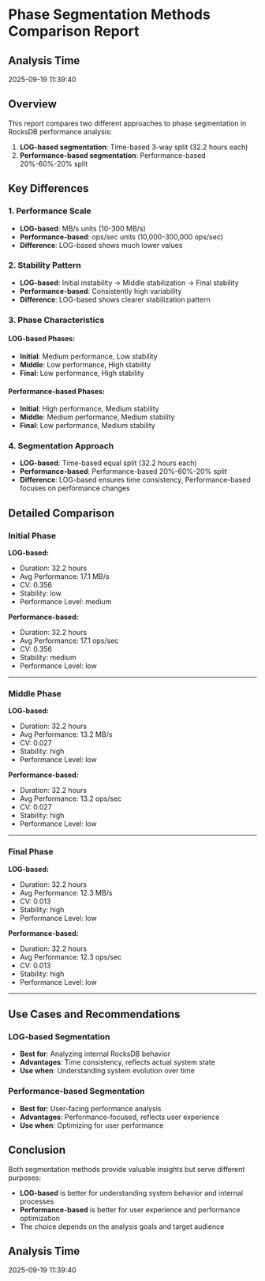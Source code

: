 # Phase Segmentation Methods Comparison Report

## Analysis Time
2025-09-19 11:39:40

## Overview
This report compares two different approaches to phase segmentation in RocksDB performance analysis:
1. **LOG-based segmentation**: Time-based 3-way split (32.2 hours each)
2. **Performance-based segmentation**: Performance-based 20%-60%-20% split

## Key Differences

### 1. Performance Scale
- **LOG-based**: MB/s units (10-300 MB/s)
- **Performance-based**: ops/sec units (10,000-300,000 ops/sec)
- **Difference**: LOG-based shows much lower values

### 2. Stability Pattern
- **LOG-based**: Initial instability → Middle stabilization → Final stability
- **Performance-based**: Consistently high variability
- **Difference**: LOG-based shows clearer stabilization pattern

### 3. Phase Characteristics

#### LOG-based Phases:
- **Initial**: Medium performance, Low stability
- **Middle**: Low performance, High stability
- **Final**: Low performance, High stability

#### Performance-based Phases:
- **Initial**: High performance, Medium stability
- **Middle**: Medium performance, Medium stability
- **Final**: Low performance, Medium stability

### 4. Segmentation Approach
- **LOG-based**: Time-based equal split (32.2 hours each)
- **Performance-based**: Performance-based 20%-60%-20% split
- **Difference**: LOG-based ensures time consistency, Performance-based focuses on performance changes

## Detailed Comparison

### Initial Phase

**LOG-based:**
- Duration: 32.2 hours
- Avg Performance: 17.1 MB/s
- CV: 0.356
- Stability: low
- Performance Level: medium

**Performance-based:**
- Duration: 32.2 hours
- Avg Performance: 17.1 ops/sec
- CV: 0.356
- Stability: medium
- Performance Level: low

---

### Middle Phase

**LOG-based:**
- Duration: 32.2 hours
- Avg Performance: 13.2 MB/s
- CV: 0.027
- Stability: high
- Performance Level: low

**Performance-based:**
- Duration: 32.2 hours
- Avg Performance: 13.2 ops/sec
- CV: 0.027
- Stability: high
- Performance Level: low

---

### Final Phase

**LOG-based:**
- Duration: 32.2 hours
- Avg Performance: 12.3 MB/s
- CV: 0.013
- Stability: high
- Performance Level: low

**Performance-based:**
- Duration: 32.2 hours
- Avg Performance: 12.3 ops/sec
- CV: 0.013
- Stability: high
- Performance Level: low

---

## Use Cases and Recommendations

### LOG-based Segmentation
- **Best for**: Analyzing internal RocksDB behavior
- **Advantages**: Time consistency, reflects actual system state
- **Use when**: Understanding system evolution over time

### Performance-based Segmentation
- **Best for**: User-facing performance analysis
- **Advantages**: Performance-focused, reflects user experience
- **Use when**: Optimizing for user performance

## Conclusion

Both segmentation methods provide valuable insights but serve different purposes:
- **LOG-based** is better for understanding system behavior and internal processes
- **Performance-based** is better for user experience and performance optimization
- The choice depends on the analysis goals and target audience

## Analysis Time
2025-09-19 11:39:40

